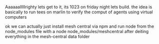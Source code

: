 Aaaaaalllllrighty lets get to it, its 1023 on friday night lets build.
the idea is basically to run tees on marlin to verify the comput of agents using virtual computers

ok we can actually just install mesh central via npm and run node from the node_modules file with a 
node node_modules/meshcentral after deiting everything in the mesh-central data folder